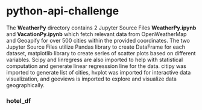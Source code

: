 # python-api-challenge

The **WeatherPy** directory contains 2 Jupyter Source Files **WeatherPy.ipynb** and **VacationPy.ipynb** which fetch relevant data from OpenWeatherMap and Geoapify for over 500 cities within the provided coordinates. The two Jupyter Source Files utilize Pandas library to create DataFrame for each dataset, matplotlib library to create series of scatter plots based on different variables. Scipy and linregress are also imported to help with statistical computation and generate linear regresssion line for the data. citipy was imported to generate list of cities, hvplot was imported for interactive data visualization, and geoviews is imported to explore and visualize data geographically.

### hotel_df
